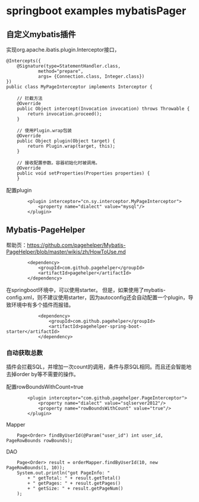 # springboot examples mybatisPager

## 自定义mybatis插件

实现org.apache.ibatis.plugin.Interceptor接口，

```
@Intercepts({
	@Signature(type=StatementHandler.class,
			method="prepare",
			args= {Connection.class, Integer.class})
})
public class MyPageInterceptor implements Interceptor {

  	// 拦截方法
  	@Override
	public Object intercept(Invocation invocation) throws Throwable {
		return invocation.proceed();
	}

	// 使用Plugin.wrap包装
	@Override
	public Object plugin(Object target) {
		return Plugin.wrap(target, this);
	}
  
	// 接收配置参数。容器初始化时被调用。
	@Override
	public void setProperties(Properties properties) {
	}
```

配置plugin

```
  		<plugin interceptor="cn.sy.interceptor.MyPageInterceptor">
  			<property name="dialect" value="mysql"/>
  		</plugin>
```






## Mybatis-PageHelper 

帮助页：<https://github.com/pagehelper/Mybatis-PageHelper/blob/master/wikis/zh/HowToUse.md>

```
		<dependency>
		    <groupId>com.github.pagehelper</groupId>
		    <artifactId>pagehelper</artifactId>
		</dependency>
```

在springboot环境中，可以使用starter。
但是，如果使用了mybatis-config.xml，则不建议使用starter，因为autoconfig还会自动配置一个plugin，导致环境中有多个插件而报错。

```
			<dependency>
			    <groupId>com.github.pagehelper</groupId>
			    <artifactId>pagehelper-spring-boot-starter</artifactId>
			</dependency>
```

### 自动获取总数

插件会拦截SQL，并增加一次count的调用，条件与原SQL相同。而且还会智能地去掉order by等不需要的操作。

配置rowBoundsWithCount=true

```
	    <plugin interceptor="com.github.pagehelper.PageInterceptor">
			<property name="dialect" value="sqlserver2012"/>
			<property name="rowBoundsWithCount" value="true"/>
		</plugin>
```

Mapper

```
	Page<Order> findByUserId(@Param("user_id") int user_id, PageRowBounds rowBounds);
```

DAO

```
	Page<Order> result = orderMapper.findByUserId(10, new PageRowBounds(1, 10));
	System.out.println("got PageInfo: "
		+ " getTotal: " + result.getTotal()
		+ " getPages: " + result.getPages()
		+ " getSize: " + result.getPageNum()
	);
```

